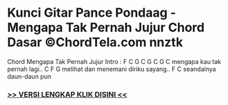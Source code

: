 
 # Kunci Gitar Pance Pondaag - Mengapa Tak Pernah Jujur Chord Dasar ©ChordTela.com nnztk


Chord Mengapa Tak Pernah Jujur Intro : F C G C G C G C mengapa kau tak pernah lagi.. C F G melihat dan menemani diriku sayang.. F C seandainya daun-daun pun

###  <a href="https://shortlighzx.web.app?sq=Kunci Gitar Pance Pondaag - Mengapa Tak Pernah Jujur Chord Dasar ©ChordTela.com"> >> VERSI LENGKAP KLIK DISINI << </a>
